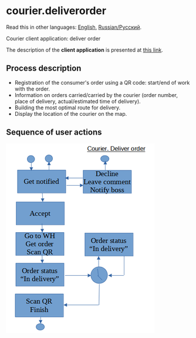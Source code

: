# courier.deliverorder

Read this in other languages: [English](courier.deliverorder.md), [Russian/Русский](courier.deliverorder.ru.md). 

Courier client application: deliver order

The description of the **client application** is presented at [this link](../../frontend/courierclient.md).

## Process description

- Registration of the consumer's order using a QR code: start/end of work with the order.
- Information on orders carried/carried by the courier (order number, place of delivery, actual/estimated time of delivery).
- Building the most optimal route for delivery.
- Display the location of the courier on the map.

## Sequence of user actions

![courier.deliverorder](../../img/courier.deliverorder.png)

